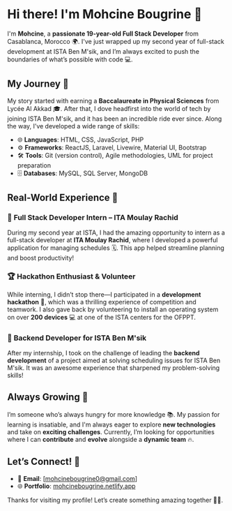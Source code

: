 # Hi there! I'm Mohcine Bougrine 👋

I'm **Mohcine**, a **passionate 19-year-old Full Stack Developer** from Casablanca, Morocco 🌍. I've just wrapped up my second year of full-stack development at ISTA Ben M'sik, and I’m always excited to push the boundaries of what’s possible with code 💻.

## My Journey 🚀

My story started with earning a **Baccalaureate in Physical Sciences** from Lycée Al Akkad 🎓. After that, I dove headfirst into the world of tech by joining ISTA Ben M'sik, and it has been an incredible ride ever since. Along the way, I’ve developed a wide range of skills:

- 🌐 **Languages**: HTML, CSS, JavaScript, PHP
- ⚙️ **Frameworks**: ReactJS, Laravel, Livewire, Material UI, Bootstrap
- 🛠️ **Tools**: Git (version control), Agile methodologies, UML for project preparation
- 🗄️ **Databases**: MySQL, SQL Server, MongoDB

## Real-World Experience 💼

### 📅 **Full Stack Developer Intern – ITA Moulay Rachid**
During my second year at ISTA, I had the amazing opportunity to intern as a full-stack developer at **ITA Moulay Rachid**, where I developed a powerful application for managing schedules 🗓️. This app helped streamline planning and boost productivity!

### 🏆 **Hackathon Enthusiast & Volunteer**
While interning, I didn’t stop there—I participated in a **development hackathon** 🥇, which was a thrilling experience of competition and teamwork. I also gave back by volunteering to install an operating system on over **200 devices** 💻 at one of the ISTA centers for the OFPPT.

### 🔧 **Backend Developer for ISTA Ben M'sik**
After my internship, I took on the challenge of leading the **backend development** of a project aimed at solving scheduling issues for ISTA Ben M'sik. It was an awesome experience that sharpened my problem-solving skills!

## Always Growing 🌱

I’m someone who’s always hungry for more knowledge 📚. My passion for learning is insatiable, and I'm always eager to explore **new technologies** and take on **exciting challenges**. Currently, I’m looking for opportunities where I can **contribute** and **evolve** alongside a **dynamic team** 🔥.

## Let’s Connect! 🌟
- 📧 **Email**: [mohcinebougrine0@gmail.com]
- 🌐 **Portfolio**: [mohcinebougrine.netlify.app](https://mohcinebougrine.netlify.app/)

Thanks for visiting my profile! Let’s create something amazing together 💪✨.

